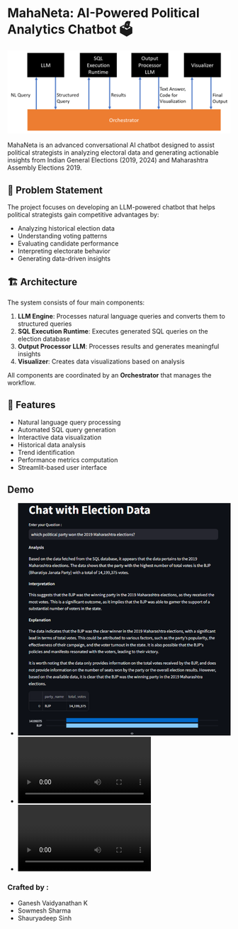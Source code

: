 # MahaNeta: AI-Powered Political Analytics Chatbot 🗳️

![Architecture](/Others/Architecture.png)

MahaNeta is an advanced conversational AI chatbot designed to assist political strategists in analyzing electoral data and generating actionable insights from Indian General Elections (2019, 2024) and Maharashtra Assembly Elections 2019.

## 🎯 Problem Statement

The project focuses on developing an LLM-powered chatbot that helps political strategists gain competitive advantages by:
- Analyzing historical election data
- Understanding voting patterns
- Evaluating candidate performance
- Interpreting electorate behavior
- Generating data-driven insights

## 🏗️ Architecture

The system consists of four main components:
1. **LLM Engine**: Processes natural language queries and converts them to structured queries
2. **SQL Execution Runtime**: Executes generated SQL queries on the election database
3. **Output Processor LLM**: Processes results and generates meaningful insights
4. **Visualizer**: Creates data visualizations based on analysis

All components are coordinated by an **Orchestrator** that manages the workflow.

## 🚀 Features

- Natural language query processing
- Automated SQL query generation
- Interactive data visualization
- Historical data analysis
- Trend identification
- Performance metrics computation
- Streamlit-based user interface

## Demo

- ![Demo_1](/Others/output_3.png)
- ![Link to Demo Video](https://github.com/kganeshv12/M_LLM_Assignment_1/Others/Video_Recording.mp4)
- ![Link to Demo Video](https://github.com/kganeshv12/M_LLM_Assignment_1/Others/Video_Recording_2.mp4)

### Crafted by :

- Ganesh Vaidyanathan K
- Sowmesh Sharma
- Shauryadeep Sinh
